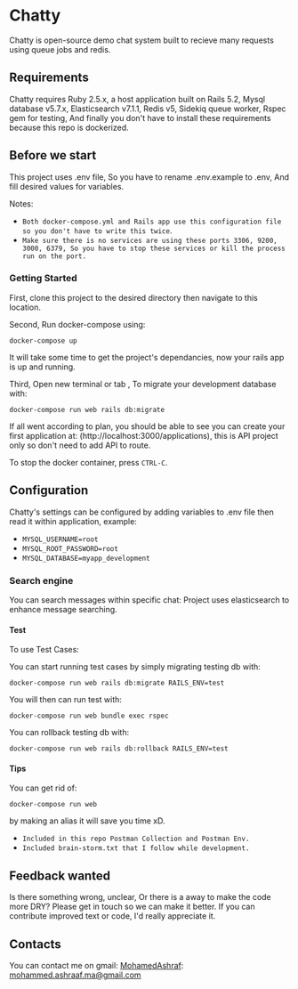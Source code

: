 # Chatty 

Chatty is open-source demo chat system built to recieve many requests using queue jobs and redis.

## Requirements

Chatty requires Ruby 2.5.x, a host application built on Rails 5.2, Mysql database v5.7.x, Elasticsearch v7.1.1, Redis v5, Sidekiq queue worker, Rspec gem for testing, And finally you don't have to install these requirements because this repo is dockerized. 

## Before we start

This project uses .env file, So you have to rename .env.example to .env, And fill desired values for variables.

Notes: 

* `Both docker-compose.yml and Rails app use this configuration file so you don't have to write this twice`.
* `Make sure there is no services are using these ports 3306, 9200, 3000, 6379, So you have to stop these services or kill the process run on the port.`

### Getting Started

First, clone this project to the desired directory then navigate to this location.

Second, Run docker-compose using:

    docker-compose up
It will take some time to get the project's dependancies, now your rails app is up and running.

Third, Open new terminal or tab , To migrate your development database with:

    docker-compose run web rails db:migrate


If all went according to plan, you should be able to see you can create your first application at: (http://localhost:3000/applications), this is API project only so don't need to add API to route.

To stop the docker container, press `CTRL-C`.

## Configuration

Chatty's settings can be configured by adding variables to .env file then read it within application, example:

* `MYSQL_USERNAME=root`
* `MYSQL_ROOT_PASSWORD=root`
* `MYSQL_DATABASE=myapp_development`

### Search engine

You can search messages within specific chat:
Project uses elasticsearch to enhance message searching.

#### Test

To use Test Cases:

You can start running test cases by simply migrating testing db with:

    docker-compose run web rails db:migrate RAILS_ENV=test

You will then can run test with:

    docker-compose run web bundle exec rspec

You can rollback testing db with:

    docker-compose run web rails db:rollback RAILS_ENV=test


#### Tips

You can get rid of:
    
    docker-compose run web

by making an alias it will save you time xD.

* `Included in this repo Postman Collection and Postman Env.`
* `Included brain-storm.txt that I follow while development.`

Feedback wanted
---------------

Is there something wrong, unclear, Or there is a away to make the code more DRY? Please get in touch so we can make it better. If you can contribute improved text or code, I'd really appreciate it.

Contacts
---------------
You can contact me on gmail:
[MohamedAshraf](mailto:mohammed.ashraaf.ma@gmail.com): mohammed.ashraaf.ma@gmail.com 